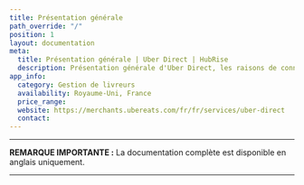 ```yaml
---
title: Présentation générale
path_override: "/"
position: 1
layout: documentation
meta:
  title: Présentation générale | Uber Direct | HubRise
  description: Présentation générale d'Uber Direct, les raisons de connecter Uber Direct à HubRise et les fonctionnalités de l'intégration avec HubRise.
app_info:
  category: Gestion de livreurs
  availability: Royaume-Uni, France
  price_range: 
  website: https://merchants.ubereats.com/fr/fr/services/uber-direct
  contact: 
---
```


---

**REMARQUE IMPORTANTE :** La documentation complète est disponible <Link href="/apps/uber-direct" addLocalePrefix={false}>en anglais uniquement</Link>.

---
